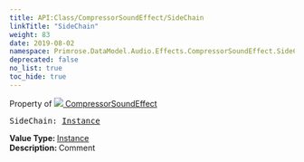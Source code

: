 ```yaml
---
title: API:Class/CompressorSoundEffect/SideChain
linkTitle: "SideChain"
weight: 83
date: 2019-08-02
namespace: Primrose.DataModel.Audio.Effects.CompressorSoundEffect.SideChain
deprecated: false
no_list: true
toc_hide: true
---
```

Property of <a href="/docs/api-reference/Class/CompressorSoundEffect"><img src="/icons/silk/soundwave.png"/>&nbsp;CompressorSoundEffect</a>
<pre class="method-declaration">
SideChain: <a class="type" href="/docs/api-reference/Class/Instance">Instance</a></pre>
<b>Value Type: </b>
<a class="type" href="/docs/api-reference/Class/Instance">Instance</a>
<br/>
<b>Description: </b>
Comment

